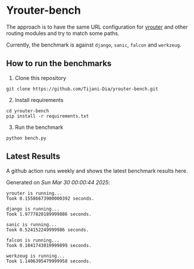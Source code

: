 # Yrouter-bench

The approach is to have the same URL configuration for [yrouter](https://github.com/Tijani-Dia/yrouter) and other routing modules and try to match some paths.

Currently, the benchmark is against `django`, `sanic`, `falcon` and `werkzeug`.

## How to run the benchmarks

1. Clone this repository

```shell
git clone https://github.com/Tijani-Dia/yrouter-bench.git
```

2. Install requirements

```shell
cd yrouter-bench
pip install -r requirements.txt
```

3. Run the benchmark

```shell
python bench.py
```

## Latest Results

A github action runs weekly and shows the latest benchmark results here.

Generated on *Sun Mar 30 00:00:44 2025*:

```shell
yrouter is running...
Took 0.15586673900000392 seconds.

django is running...
Took 1.9777820189999886 seconds.

sanic is running...
Took 0.524152249999986 seconds.

falcon is running...
Took 0.1041743019999899 seconds.

werkzeug is running...
Took 1.1406395479999958 seconds.

```